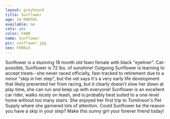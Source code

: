 ```yaml
---
layout: greyhound
title: Sunflower
age: 18 MONTHS
available: no
cats: yes
color: FAWN
name: Sunflower
pic: sunflower.jpg
sex: FEMALE
---
```


Sunflower is a stunning 18 month old fawn female with black "eyeliner". Cat-possible, Sunflower is 72 lbs. of sunshine!
Outgoing Sunflower is learning to accept treats--she never raced officially, fast-tracked to retirement due to a minor
"skip in her step", but the vet says it's a very early life development that likely prevented her from racing, but it
clearly doesn't slow her down at play time, she can run and keep up with everyone! Sunflower is an excellent car rider,
walks nicely on leash, and is probably best suited to a one-level home without too many stairs. She enjoyed her first
trip to Tomlinson's Pet Supply where she garnered lots of attention. Could Sunflower be the reason you have a skip in
your step? Make this sunny girl your forever friend today!
